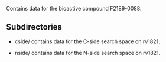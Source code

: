 Contains data for the bioactive compound F2189-0088.

## Subdirectories

- cside/ contains data for the C-side search space on rv1821.

- nside/ contains data for the N-side search space on rv1821.

